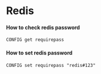 # Redis

#### How to check redis password
```
CONFIG get requirepass
```

#### How to set redis password
```
CONFIG set requirepass "redis#123"
```

